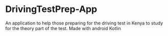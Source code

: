 # DrivingTestPrep-App
An application to help those preparing for the driving test in Kenya to study for the theory part of the test. Made with android Kotlin
